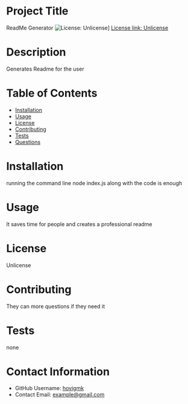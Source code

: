 
# Project Title
ReadMe Generator
![License: Unlicense](https://img.shields.io/badge/license-Unlicense-blue.svg)]
[License link: Unlicense](http://unlicense.org/)
# Description
Generates Readme for the user
# Table of Contents 
* [Installation](#Installation)
* [Usage](#Usage)
* [License](#Installation)
* [Contributing](#Contributing)
* [Tests](#Tests)
* [Questions](#Contact-Information)
  
# Installation
running the command line node index.js along with the code is enough
# Usage
It saves time for people and creates a professional readme
# License 
Unlicense
# Contributing 
They can more questions if they need it
# Tests
none
# Contact Information 
* GitHub Username: [hovigmk](https://www.github.com/hovigmk)
* Contact Email: example@gmail.com
